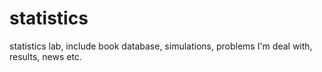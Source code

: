# statistics
statistics lab, include book database, simulations, problems I'm deal with, results, news etc.
